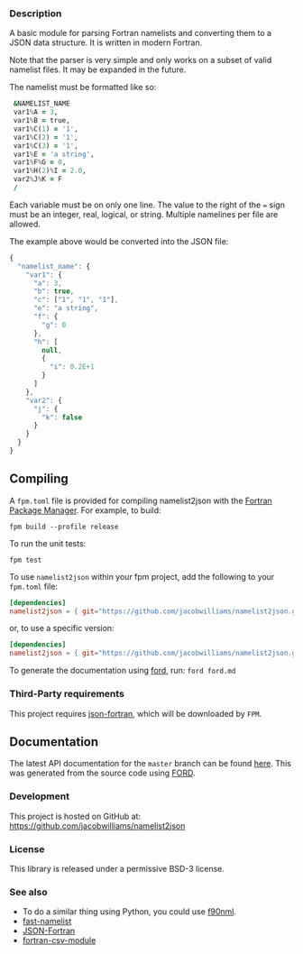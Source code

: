### Description

A basic module for parsing Fortran namelists and converting them to a JSON data structure. It is written in modern Fortran.

Note that the parser is very simple and only works on a subset of valid namelist files. It may be expanded in the future.

The namelist must be formatted like so:

```fortran
 &NAMELIST_NAME
 var1%A = 3,
 var1%B = true,
 var1%C(1) = '1',
 var1%C(2) = '1',
 var1%C(3) = '1',
 var1%E = 'a string',
 var1%F%G = 0,
 var1%H(2)%I = 2.0,
 var2%J%K = F
 /
```

Each variable must be on only one line. The value to the right of the `=` sign must be an integer, real, logical, or string. Multiple namelines per file are allowed.

The example above would be converted into the JSON file:
```javascript
{
  "namelist_name": {
    "var1": {
      "a": 3,
      "b": true,
      "c": ["1", "1", "1"],
      "e": "a string",
      "f": {
        "g": 0
      },
      "h": [
        null,
        {
          "i": 0.2E+1
        }
      ]
    },
    "var2": {
      "j": {
        "k": false
      }
    }
  }
}
```

## Compiling

A `fpm.toml` file is provided for compiling namelist2json with the [Fortran Package Manager](https://github.com/fortran-lang/fpm). For example, to build:

```
fpm build --profile release
```

To run the unit tests:

```
fpm test
```

To use `namelist2json` within your fpm project, add the following to your `fpm.toml` file:
```toml
[dependencies]
namelist2json = { git="https://github.com/jacobwilliams/namelist2json.git" }
```

or, to use a specific version:
```toml
[dependencies]
namelist2json = { git="https://github.com/jacobwilliams/namelist2json.git", tag = "1.0.0"  }
```

To generate the documentation using [ford](https://github.com/Fortran-FOSS-Programmers/ford), run: `ford ford.md`

### Third-Party requirements

This project requires [json-fortran](https://github.com/jacobwilliams/json-fortran), which will be downloaded by `FPM`.

## Documentation

The latest API documentation for the `master` branch can be found [here](https://jacobwilliams.github.io/namelist2json/). This was generated from the source code using [FORD](https://github.com/Fortran-FOSS-Programmers/ford).

### Development

This project is hosted on GitHub at: https://github.com/jacobwilliams/namelist2json

### License

This library is released under a permissive BSD-3 license.

### See also

 * To do a similar thing using Python, you could use [f90nml](https://github.com/marshallward/f90nml).
 * [fast-namelist](https://github.com/jacobwilliams/fast-namelist)
 * [JSON-Fortran](https://github.com/jacobwilliams/json-fortran)
 * [fortran-csv-module](https://github.com/jacobwilliams/fortran-csv-module)
